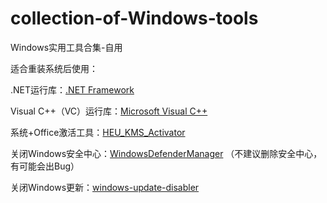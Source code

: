 # collection-of-Windows-tools
Windows实用工具合集-自用

适合重装系统后使用：

.NET运行库：[.NET Framework](https://dotnet.microsoft.com/zh-cn/download/dotnet-framework)

Visual C++（VC）运行库：[Microsoft Visual C++](https://learn.microsoft.com/zh-cn/cpp/windows/latest-supported-vc-redist?view=msvc-170)

系统+Office激活工具：[HEU_KMS_Activator](https://github.com/zbezj/HEU_KMS_Activator/releases/tag/50.0.0)

关闭Windows安全中心：[WindowsDefenderManager](https://github.com/bestyize/WindowsDefenderManager)
（不建议删除安全中心，有可能会出Bug）

关闭Windows更新：[windows-update-disabler](https://github.com/tsgrgo/windows-update-disabler)

